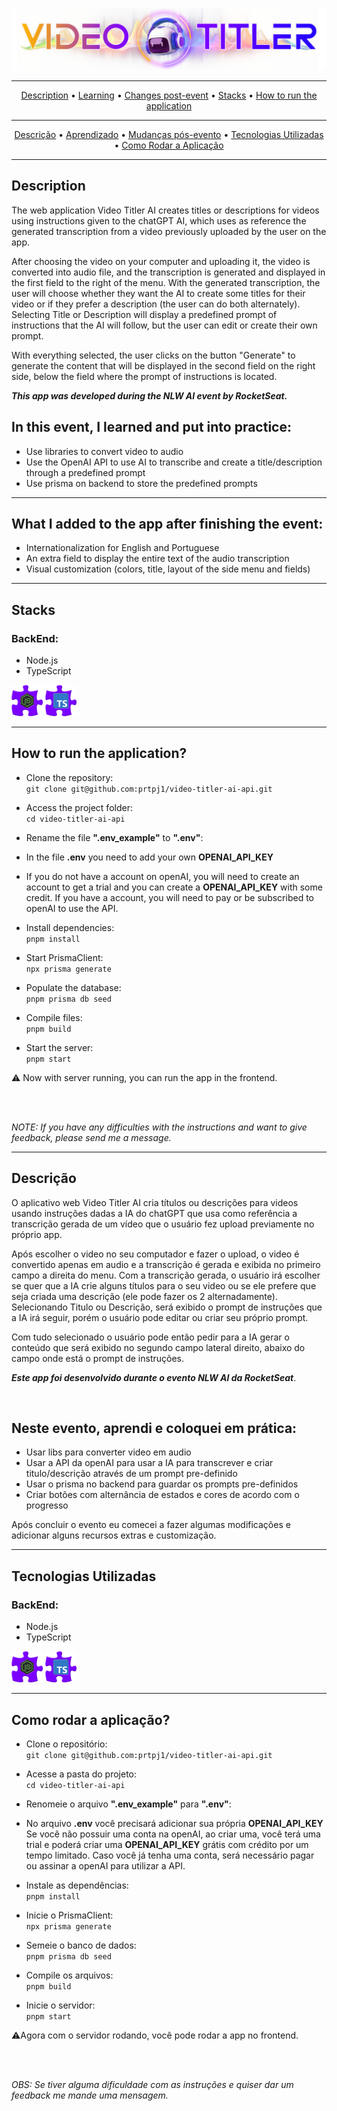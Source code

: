 <p align="center">
  <img src="https://github.com/prtpj1/prtpj1/blob/main/Headers/VideoTitler.png?raw=true" alt="Header" />
</p>
<hr/>
<p align="center">
<a href="#description">Description</a> •
<a href="#in-this-event-i-learned-and-put-into-practice">Learning</a> •
<a href="#what-i-added-to-the-app-after-finishing-the-event">Changes post-event</a> •
<a href="#stacks">Stacks</a> •
<a href="#how-to-run-the-application">How to run the application</a>
</p>
<hr/>
<p align="center">
<a href="#descrição">Descrição</a> •
<a href="#neste-evento-aprendi-e-coloquei-em-prática">Aprendizado</a> •
<a href="#o-que-adicionei-ao-app-após-finalizar-o-evento">Mudanças pós-evento</a> •
<a href="#tecnologias-utilizadas">Tecnologias Utilizadas</a> •
<a href="#como-rodar-a-aplicação">Como Rodar a Aplicação</a>
</p>
<hr/>

## Description
The web application Video Titler AI creates titles or descriptions for videos using instructions given to the chatGPT AI, which uses as reference the generated transcription from a video previously uploaded by the user on the app.

After choosing the video on your computer and uploading it, the video is converted  into audio file, and the transcription is generated and displayed in the first field to the right of the menu. With the generated transcription, the user will choose whether they want the AI to create some titles for their video or if they prefer a description (the user can do both alternately). Selecting Title or Description will display a predefined prompt of instructions that the AI will follow, but the user can edit or create their own prompt.

With everything selected, the user clicks on the button "Generate" to generate the content that will be displayed in the second field on the right side, below the field where the prompt of instructions is located.

_**This app was developed during the NLW AI event by RocketSeat.**_
<br>

## In this event, I learned and put into practice:
- Use libraries to convert video to audio
- Use the OpenAI API to use AI to transcribe and create a title/description through a predefined prompt
- Use prisma on backend to store the predefined prompts

<hr/>

## What I added to the app after finishing the event:
- Internationalization for English and Portuguese
- An extra field to display the entire text of the audio transcription
- Visual customization (colors, title, layout of the side menu and fields)

<hr/>

## Stacks 
### BackEnd:
- Node.js
- TypeScript

<a href="https://nodejs.org/en/" target="_blank" rel="noreferrer"><img src="https://github.com/prtpj1/prtpj1/blob/main/Github%20Imgs/NodeJS2.png?raw=true" width="50" height="50" alt="NodeJS Icon" /></a>
<a href="https://www.typescriptlang.org/" target="_blank" rel="noreferrer"><img src="https://github.com/prtpj1/prtpj1/blob/main/Github%20Imgs/Typescript2.png?raw=true" width="50" height="50" alt="TypeScript Icon" /></a>
<hr/>

## How to run the application?
- Clone the repository: <br>
`git clone git@github.com:prtpj1/video-titler-ai-api.git`
- Access the project folder: <br>
`cd video-titler-ai-api`
- Rename the file **".env_example"** to **".env"**: <br>
- In the file **.env** you need to add your own **OPENAI_API_KEY** <br>
- If you do not have a account on openAI, you will need to create an account to get a trial and you can create a **OPENAI_API_KEY** with some credit. If you have a account, you will need to pay or be subscribed to openAI to use the API.

- Install dependencies: <br>
`pnpm install`
- Start PrismaClient: <br>
`npx prisma generate`
- Populate the database: <br>
`pnpm prisma db seed`
- Compile files: <br>
`pnpm build`
- Start the server: <br>
`pnpm start` <br>

⚠️ Now with server running, you can run the app in the frontend.

</br>
</br>

_*NOTE: If you have any difficulties with the instructions and want to give feedback, please send me a message.*_
<hr/>

## Descrição
O aplicativo web Video Titler AI cria títulos ou descrições para videos usando instruções dadas a IA do chatGPT que usa como referência a transcrição gerada de um vídeo que o usuário fez upload previamente no próprio app.

Após escolher o video no seu computador e fazer o upload, o video é convertido apenas em audio e a transcrição é gerada e exibida no primeiro campo a direita do menu.
Com a transcrição gerada, o usuário irá escolher se quer que a IA crie alguns títulos para o seu video ou se ele prefere que seja criada uma descrição (ele pode fazer os 2 alternadamente). Selecionando Titulo ou Descrição, será exibido o prompt de instruções que a IA irá seguir, porém o usuário pode editar ou criar seu próprio prompt.

Com tudo selecionado o usuário pode então pedir para a IA gerar o conteúdo que será exibido no segundo campo lateral direito, abaixo do campo onde está o prompt de instruções.

_**Este app foi desenvolvido durante o evento NLW AI da RocketSeat**_.

<br>

## Neste evento, aprendi e coloquei em prática:
- Usar libs para converter video em audio
- Usar a API da openAI para usar a IA para transcrever e criar titulo/descrição através de um prompt pre-definido
- Usar o prisma no backend para guardar os prompts pre-definidos
- Criar botões com alternância de estados e cores de acordo com o progresso


Após concluir o evento eu comecei a fazer algumas modificações e adicionar alguns recursos extras e customização.
<hr/>

## Tecnologias Utilizadas 
### BackEnd:
- Node.js
- TypeScript

<a href="https://nodejs.org/en/" target="_blank" rel="noreferrer"><img src="https://github.com/prtpj1/prtpj1/blob/main/Github%20Imgs/NodeJS2.png?raw=true" width="50" height="50" alt="NodeJS Icon" /></a>
<a href="https://www.typescriptlang.org/" target="_blank" rel="noreferrer"><img src="https://github.com/prtpj1/prtpj1/blob/main/Github%20Imgs/Typescript2.png?raw=true" width="50" height="50" alt="TypeScript Icon" /></a>
<hr/>

## Como rodar a aplicação?
- Clone o repositório: <br>
`git clone git@github.com:prtpj1/video-titler-ai-api.git`
- Acesse a pasta do projeto: <br>
`cd video-titler-ai-api`
- Renomeie o arquivo **".env_example"** para **".env"**: <br>
- No arquivo **.env** você precisará adicionar sua própria **OPENAI_API_KEY** <br>
Se você não possuir uma conta na openAI, ao criar uma, você terá uma trial e poderá criar uma **OPENAI_API_KEY** grátis com crédito por um tempo limitado. Caso você já tenha uma conta, será necessário pagar ou assinar a openAI para utilizar a API.


- Instale as dependências: <br>
`pnpm install`
- Inicie o PrismaClient: <br>
`npx prisma generate`
- Semeie o banco de dados: <br>
`pnpm prisma db seed`
- Compile os arquivos: <br>
`pnpm build`
- Inicie o servidor: <br>
`pnpm start` <br>

⚠️Agora com o servidor rodando, você pode rodar a app no frontend.

</br>
</br>

_*OBS: Se tiver alguma dificuldade com as instruções e quiser dar um feedback me mande uma mensagem.*_